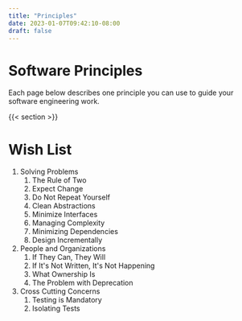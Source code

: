 ```yaml
---
title: "Principles"
date: 2023-01-07T09:42:10-08:00
draft: false
---
```


# Software Principles

Each page below describes one principle you can use to guide your software engineering work.

{{< section >}}

# Wish List

1. Solving Problems
    1. The Rule of Two
    2. Expect Change
    3. Do Not Repeat Yourself
    4. Clean Abstractions
    5. Minimize Interfaces
    6. Managing Complexity
    7. Minimizing Dependencies
    8. Design Incrementally
2. People and Organizations
    1. If They Can, They Will
    2. If It's Not Written, It's Not Happening
    3. What Ownership Is
    4. The Problem with Deprecation
3. Cross Cutting Concerns
    1. Testing is Mandatory
    2. Isolating Tests
